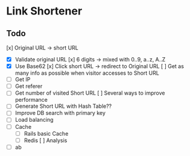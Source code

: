 # Link Shortener

## Todo
[x] Original URL -> short URL
  - [x] Validate original URL
[x] 6 digits -> mixed with 0..9, a..z, A..Z
  - [x] Use Base62
[x] Click short URL -> redirect to Original URL
[ ] Get as many info as possible when visitor accesses to Short URL
  - [ ] Get IP
  - [ ] Get referer
  - [ ] Get number of visited Short URL
[ ] Several ways to improve performance
  - [ ] Generate Short URL with Hash Table??
  - [ ] Improve DB search with primary key
  - [ ] Load balancing
  - [ ] Cache
    - [ ] Rails basic Cache
    - [ ] Redis
[ ] Analysis
  - [ ] ab
